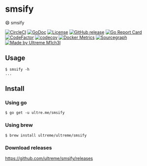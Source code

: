 # smsify

:smile: smsify

[![CircleCI](https://circleci.com/gh/ultreme/smsify.svg?style=shield)](https://circleci.com/gh/ultreme/smsify)
[![GoDoc](https://godoc.org/ultre.me/smsify?status.svg)](https://godoc.org/ultre.me/smsify)
[![License](https://img.shields.io/github/license/ultreme/smsify.svg)](https://github.com/ultreme/smsify/blob/master/LICENSE)
[![GitHub release](https://img.shields.io/github/release/ultreme/smsify.svg)](https://github.com/ultreme/smsify/releases)
[![Go Report Card](https://goreportcard.com/badge/ultre.me/smsify)](https://goreportcard.com/report/ultre.me/smsify)
[![CodeFactor](https://www.codefactor.io/repository/github/ultreme/smsify/badge)](https://www.codefactor.io/repository/github/ultreme/smsify)
[![codecov](https://codecov.io/gh/ultreme/smsify/branch/master/graph/badge.svg)](https://codecov.io/gh/ultreme/smsify)
[![Docker Metrics](https://images.microbadger.com/badges/image/ultreme/smsify.svg)](https://microbadger.com/images/ultreme/smsify)
[![Sourcegraph](https://sourcegraph.com/github.com/ultreme/smsify/-/badge.svg)](https://sourcegraph.com/github.com/ultreme/smsify?badge)
[![Made by Ultreme M1ch3l](https://img.shields.io/badge/made%20by-Ultreme%20M1ch3l-blue.svg?style=flat)](https://ultre.me/)


## Usage

```console
$ smsify -h
...
```

## Install

### Using go

```console
$ go get -u ultre.me/smsify
```

### Using brew

```console
$ brew install ultreme/ultreme/smsify
```

### Download releases

https://github.com/ultreme/smsify/releases
